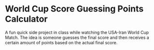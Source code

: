 # World Cup Score Guessing Points Calculator

A fun quick side project in class while watching the USA-Iran World Cup Match. The idea is someone guesses the final score and then receives a certain amount of points based on the actual final score.
